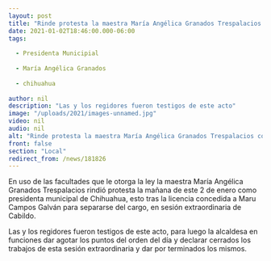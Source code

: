 ```yaml
---
layout: post
title: "Rinde protesta la maestra María Angélica Granados Trespalacios como presidenta municipal   "
date: 2021-01-02T18:46:00.000-06:00
tags:
  
  - Presidenta Municipial
  
  - María Angélica Granados
  
  - chihuahua
  
author: nil
description: "Las y los regidores fueron testigos de este acto"
image: "/uploads/2021/images-unnamed.jpg"
video: nil
audio: nil
alt: "Rinde protesta la maestra María Angélica Granados Trespalacios como presidenta municipal   "
front: false
section: "Local"
redirect_from: /news/181826
---
```


En uso de las facultades que le otorga la ley la maestra María Angélica Granados Trespalacios rindió protesta la mañana de este 2 de enero como presidenta municipal de Chihuahua, esto tras la licencia concedida a Maru Campos Galván para separarse del cargo, en sesión extraordinaria de Cabildo.

Las y los regidores fueron testigos de este acto, para luego la alcaldesa en funciones dar agotar los puntos del orden del día y declarar cerrados los trabajos de esta sesión extraordinaria y dar por terminados los mismos.